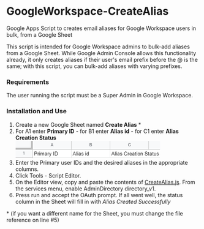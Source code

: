 # GoogleWorkspace-CreateAlias
Google Apps Script to creates email aliases for Google Workspace users in bulk, from a Google Sheet

This script is intended for Google Workspace admins to bulk-add aliases from a Google Sheet. While Google Admin Console allows this functionality already, it only creates aliases if their user's email prefix before the @ is the same; with this script, you can bulk-add aliases with varying prefixes.

### Requirements

The user running the script must be a Super Admin in Google Workspace.

### Installation and Use

1. Create a new Google Sheet named __Create Alias__ \*
2. For A1 enter __Primary ID__ - for B1 enter __Alias id__ - for C1 enter __Alias Creation Status__
![Sheet heading](Sheet-heading.png)
3. Enter the Primary user IDs and the desired aliases in the appropriate columns.
4. Click Tools - Script Editor.
5. On the Editor view, copy and paste the contents of [CreateAlias.js](CreateAlias.js). From the services menu, enable AdminDirectory directory_v1.
6. Press run and accept the OAuth prompt. If all went well, the status column in the Sheet will fill in with *Alias Created Successfully*

\* (if you want a different name for the Sheet, you must change the file reference on line #5)




